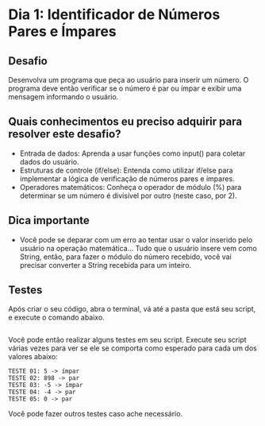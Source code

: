 # Dia 1: Identificador de Números Pares e Ímpares

## Desafio
Desenvolva um programa que peça ao usuário para inserir um número. O programa deve então verificar se o número é par ou ímpar e exibir uma mensagem informando o usuário.

## Quais conhecimentos eu preciso adquirir para resolver este desafio?
- Entrada de dados: Aprenda a usar funções como input() para coletar dados do usuário.
- Estruturas de controle (if/else): Entenda como utilizar if/else para implementar a lógica de verificação de números pares e ímpares.
- Operadores matemáticos: Conheça o operador de módulo (%) para determinar se um número é divisível por outro (neste caso, por 2).

## Dica importante
- Você pode se deparar com um erro ao tentar usar o valor inserido pelo usuário na operação matemática... Tudo que o usuário insere vem como String, então, para fazer o módulo do número recebido, você vai precisar converter a String recebida para um inteiro. 

## Testes

Após criar o seu código, abra o terminal, vá até a pasta que está seu script, e execute o comando abaixo.

```
```

Você pode então realizar alguns testes em seu script. Execute seu script várias vezes para ver se ele se comporta como esperado para cada um dos valores abaixo:

```
TESTE 01: 5 -> ímpar 
TESTE 02: 898 -> par
TESTE 03: -5 -> ímpar
TESTE 04: -4 -> par
TESTE 05: 0 -> par
```

Você pode fazer outros testes caso ache necessário.
